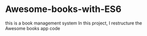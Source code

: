 # Awesome-books-with-ES6
this is a book management system In this project, I restructure the Awesome books app code
